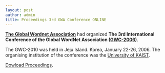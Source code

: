```yaml
---
layout: post
author: admin
title: Proceedings 3rd GWA Conference ONLINE
---
```


[**The Global Wordnet Association**](http://www.globalwordnet.org/) had
organized **The 3rd International Conference of the Global WordNet
Association
([GWC-2006](http://semanticweb.kaist.ac.kr/conference/gwc/index.html#))**.

The GWC-2010 was held in Jeju Island. Korea, January 22-26, 2006. The
organising institution of the conference was the [University of
KAIST](http://www.kaist.edu/edu.html).

[Dowload
Proceedings](http://semanticweb.kaist.ac.kr/conference/gwc/proceeding.html).

